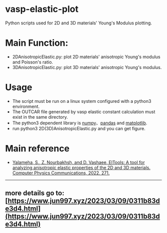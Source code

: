 # vasp-elastic-plot
Python scripts used for  2D and 3D materials' Young's Modulus plotting.

# Main Function:
- 2DAnisotropicElastic.py: plot 2D materials' anisotropic Young's modulus and Poisson's ratio.
- 3DAnisotropicElastic.py: plot 3D materials' anisotropic Young's modulus.

# Usage
- The script must be run on a linux system configured with a python3 environment. 
- The OUTCAR file generated by vasp elastic constant calculation must exist in the same directory.
- The python3 dependent library is [numpy](https://numpy.org/)、[pandas](https://pandas.pydata.org/) and [matplotlib](https://matplotlib.org/).
- run python3 2D(3D)AnisotropicElastic.py and you can get figure.

# Main reference
- [Yalameha, S., Z. Nourbakhsh, and D. Vashaee, ElTools: A tool for analyzing anisotropic elastic properties of the 2D and 3D materials. Computer Physics Communications, 2022. 271.](https://www.sciencedirect.com/science/article/abs/pii/S0010465521003076)

---
more details go to:[https://www.jun997.xyz/2023/03/09/0311b83de3d4.html](https://www.jun997.xyz/2023/03/09/0311b83de3d4.html) 
---

